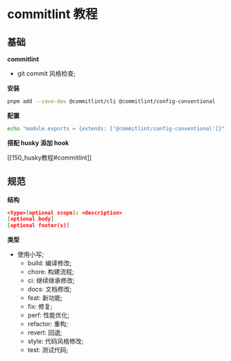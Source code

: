 # commitlint 教程

## 基础

**commitlint**

- git commit 风格检查;

**安装**

```bash
pnpm add --save-dev @commitlint/cli @commitlint/config-conventional
```

**配置**

```bash
echo "module.exports = {extends: ['@commitlint/config-conventional']}" > commitlint.config.js
```

**搭配 husky 添加 hook**

[[150_husky教程#commitlint]]

## 规范

**结构**

```json
<type>[optional scope]: <description>
[optional body]
[optional footer(s)]
```

**类型**

- 使用小写;
  - build: 编译修改;
  - chore: 构建流程;
  - ci: 继续继承修改;
  - docs: 文档修改;
  - feat: 新功能;
  - fix: 修复;
  - perf: 性能优化;
  - refactor: 重构;
  - revert: 回退;
  - style: 代码风格修改;
  - test: 测试代码;